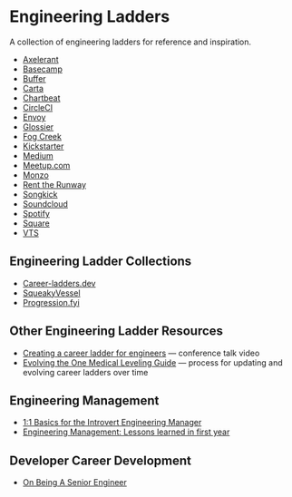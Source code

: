 # Engineering Ladders

A collection of engineering ladders for reference and inspiration.

- [Axelerant](https://www.axelerant.com/resources/articles/how-to-design-an-effective-career-ladder-for-engineers)
- [Basecamp](https://github.com/basecamp/handbook/blob/master/titles-for-programmers.md)
- [Buffer](https://open.buffer.com/engineering-career-framework/)
- [Carta](https://medium.com/building-carta/engineering-levels-at-carta-d33db2a55a20)
- [Chartbeat](http://engineering.chartbeat.com/2015/06/05/engineering-ladders/)
- [CircleCI](https://circleci.com/blog/why-we-re-designed-our-engineering-career-paths-at-circleci/)
- [Envoy](https://github.com/envoy/Engineering/blob/master/engineering_bands.md)
- [Glossier](https://medium.com/glossier/building-an-engineering-ladder-at-glossier-e7fc3a390695)
- [Fog Creek](https://www.joelonsoftware.com/2009/02/13/fog-creek-professional-ladder/)
- [Kickstarter](https://gist.github.com/jamtur01/aef437a79fee5a9cefdc)
- [Medium](https://medium.com/s/engineering-growth-framework)
- [Meetup.com](https://medium.com/making-meetup/engineering-ladders-at-meetup-caacbea4916e)
- [Monzo](https://progression.monzo.com/)
- [Rent the Runway](http://dresscode.renttherunway.com/blog/ladder)
- [Songkick](https://www.songkick.com/downloads/growth-framework/sk-growth-framework.pdf)
- [Soundcloud](https://developers.soundcloud.com/blog/engineering-levels)
- [Spotify](https://labs.spotify.com/2016/02/15/spotify-technology-career-steps/)
- [Square](https://docs.google.com/spreadsheets/d/12h50IYqd7fsO7tJ0l1OuHYbz5vN2d24a8EIDFhu2AZQ/edit#gid=2035430096)
- [VTS](https://blog.usejournal.com/the-software-engineering-job-ladder-4bf70b4c24f3)

##  Engineering Ladder Collections

- [Career-ladders.dev](https://career-ladders.dev/engineering/)
- [SqueakyVessel](https://squeakyvessel.com/2016/07/11/engineering-ladders-links-elsewhere/#songkick-ladder)
- [Progression.fyi](http://www.progression.fyi/)

##  Other Engineering Ladder Resources

- [Creating a career ladder for engineers](https://www.youtube.com/watch?v=jA1Q94d2z10&list=PLBzScQzZ83I9F5RvpuDdABrLvu_w1QEUi) &mdash; conference talk video
- [Evolving the One Medical Leveling Guide](https://medium.com/one-medical-technology/evolving-the-one-medical-leveling-guide-51dc82d7e26c) &mdash; process for updating and evolving career ladders over time

## Engineering Management

- [1:1 Basics for the Introvert Engineering Manager](https://speakerdeck.com/orenellenbogen/1-1-basics-for-the-introvert-engineering-manager)
- [Engineering Management: Lessons learned in first year](https://swaroopch.com/2018/11/15/engineering-management-lessons-learned-in-first-year/)

## Developer Career Development

- [On Being A Senior Engineer](https://www.kitchensoap.com/2012/10/25/on-being-a-senior-engineer/)

